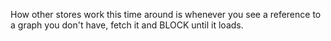 How other stores work this time around is whenever you see a reference to a graph you don't have, fetch it and BLOCK until it loads.